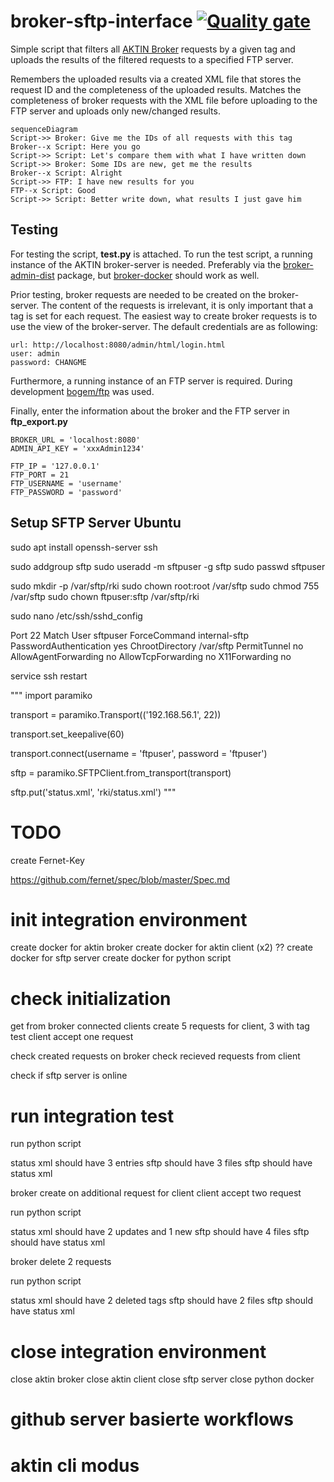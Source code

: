 # broker-sftp-interface [![Quality gate](https://sonarcloud.io/api/project_badges/quality_gate?project=aktin_broker-sftp-interface)](https://sonarcloud.io/dashboard?id=aktin_broker-sftp-interface)
Simple script that filters all [AKTIN Broker](https://github.com/aktin/broker) requests by a given tag and uploads the results of the filtered requests to a specified FTP server.

Remembers the uploaded results via a created XML file that stores the request ID and the completeness of the uploaded results. Matches the completeness of broker requests with the XML file before uploading to the FTP server and uploads only new/changed results.

```mermaid
sequenceDiagram
Script->> Broker: Give me the IDs of all requests with this tag
Broker--x Script: Here you go
Script->> Script: Let's compare them with what I have written down
Script->> Broker: Some IDs are new, get me the results
Broker--x Script: Alright
Script->> FTP: I have new results for you
FTP--x Script: Good
Script->> Script: Better write down, what results I just gave him
```

## Testing

For testing the script, **test.py** is attached. To run the test script, a running instance of the AKTIN broker-server is needed. Preferably via the [broker-admin-dist](https://github.com/aktin/broker/tree/master/broker-admin-dist) package, but [broker-docker](https://github.com/aktin/broker/tree/master/docker) should work as well.

Prior testing, broker requests are needed to be created on the broker-server. The content of the requests is irrelevant, it is only important that a tag is set for each request. The easiest way to create broker requests is to use the view of the broker-server. The default credentials are as following:

	url: http://localhost:8080/admin/html/login.html
	user: admin
	password: CHANGME

Furthermore, a running instance of an FTP server is required. During development [bogem/ftp](https://hub.docker.com/r/bogem/ftp) was used.

Finally, enter the information about the broker and the FTP server in  **ftp_export.py**

    BROKER_URL = 'localhost:8080'
    ADMIN_API_KEY = 'xxxAdmin1234'

    FTP_IP = '127.0.0.1'
    FTP_PORT = 21
    FTP_USERNAME = 'username'
    FTP_PASSWORD = 'password'






## Setup SFTP Server Ubuntu
sudo apt install openssh-server ssh

sudo addgroup sftp
sudo useradd -m sftpuser -g sftp
sudo passwd sftpuser


sudo mkdir -p /var/sftp/rki
sudo chown root:root /var/sftp
sudo chmod 755 /var/sftp
sudo chown ftpuser:sftp /var/sftp/rki

sudo nano /etc/ssh/sshd_config

Port 22
Match User sftpuser
ForceCommand internal-sftp
PasswordAuthentication yes
ChrootDirectory /var/sftp
PermitTunnel no
AllowAgentForwarding no
AllowTcpForwarding no
X11Forwarding no

service ssh restart



"""
import paramiko

transport = paramiko.Transport(('192.168.56.1', 22))

transport.set_keepalive(60)

transport.connect(username = 'ftpuser', password = 'ftpuser')

sftp = paramiko.SFTPClient.from_transport(transport)

sftp.put('status.xml', 'rki/status.xml')
"""

# TODO
create Fernet-Key

https://github.com/fernet/spec/blob/master/Spec.md


# init integration environment
create docker for aktin broker
create docker for aktin client (x2) ??
create docker for sftp server
create docker for python script

# check initialization
get from broker connected clients
create 5 requests for client, 3 with tag test
client accept one request

check created requests on broker
check recieved requests from client

check if sftp server is online

# run integration test
run python script

status xml should have 3 entries
sftp should have 3 files
sftp should have status xml

broker create on additional request for client
client accept two request

run python script

status xml should have 2 updates and 1 new
sftp should have 4 files
sftp should have status xml

broker delete 2 requests

run python script

status xml should have 2 deleted tags
sftp should have 2 files
sftp should have status xml

# close integration environment
close aktin broker
close aktin client
close sftp server
close python docker



# github server basierte workflows

# aktin cli modus

